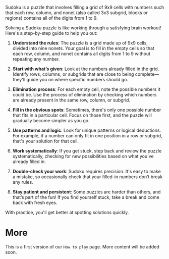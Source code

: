 Sudoku is a puzzle that involves filling a grid of 9x9 cells with numbers such that each row, column, and nonet (also called 3x3 subgrid, blocks or regions) contains all of the digits from 1 to 9. 

Solving a Sudoku puzzle is like working through a satisfying brain workout! Here's a step-by-step guide to help you out:

1. **Understand the rules**: The puzzle is a grid made up of 9x9 cells, divided into nine nonets. Your goal is to fill in the empty cells so that each row, column, and nonet contains all digits from 1 to 9 without repeating any number.

2. **Start with what’s given**: Look at the numbers already filled in the grid. Identify rows, columns, or subgrids that are close to being complete—they'll guide you on where specific numbers should go.

3. **Elimination process**: For each empty cell, note the possible numbers it could be. Use the process of elimination by checking which numbers are already present in the same row, column, or subgrid.

4. **Fill in the obvious spots**: Sometimes, there's only one possible number that fits in a particular cell. Focus on those first, and the puzzle will gradually become simpler as you go.

5. **Use patterns and logic**: Look for unique patterns or logical deductions. For example, if a number can only fit in one position in a row or subgrid, that's your solution for that cell.

6. **Work systematically**: If you get stuck, step back and review the puzzle systematically, checking for new possibilities based on what you've already filled in.

7. **Double-check your work**: Sudoku requires precision. It's easy to make a mistake, so occasionally check that your filled-in numbers don’t break any rules.

8. **Stay patient and persistent**: Some puzzles are harder than others, and that’s part of the fun! If you find yourself stuck, take a break and come back with fresh eyes.

With practice, you'll get better at spotting solutions quickly. 


# More
This is a first version of our `How to play` page. More content will be added soon.
